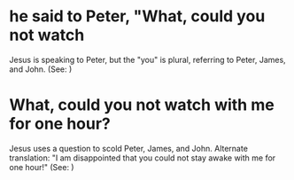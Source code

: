 
# he said to Peter, "What, could you not watch
Jesus is speaking to Peter, but the "you" is plural, referring to Peter, James, and John. (See: )

# What, could you not watch with me for one hour?
Jesus uses a question to scold Peter, James, and John. Alternate translation: "I am disappointed that you could not stay awake with me for one hour!" (See: )
